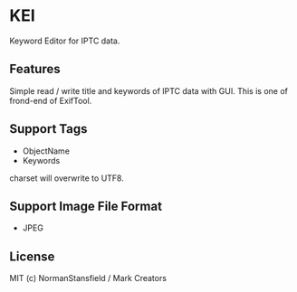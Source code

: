 # KEI

Keyword Editor for IPTC data.

## Features 
Simple read / write title and keywords of IPTC data with GUI.
This is one of frond-end of ExifTool.

## Support Tags

- ObjectName
- Keywords

charset will overwrite to UTF8.

## Support Image File Format

- JPEG

## License
MIT (c) NormanStansfield / Mark Creators
